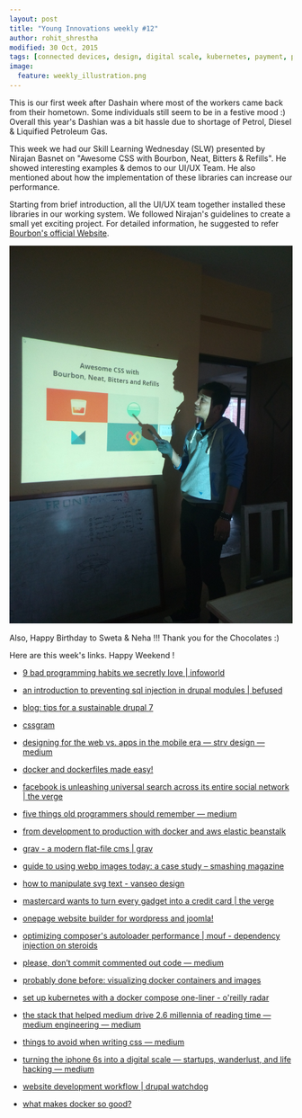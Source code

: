 ```yaml
---
layout: post
title: "Young Innovations weekly #12"
author: rohit_shrestha
modified: 30 Oct, 2015
tags: [connected devices, design, digital scale, kubernetes, payment, posts, ui, users, ux, website, cms, coding, composer, container, css, cssfilters, development, development workflow, devops, docker, drupal, ecs, facebook, gadget payment, html, iphone, iphone 6s, laravel, mastercard, medium, mobileapps, onepager, php, programming, programminghabits, search, security, site builder, sustainable website, svgtexts, webpimage, wordpress]
image:
  feature: weekly_illustration.png
---
```


This is our first week after Dashain where most of the workers came back from their hometown. Some individuals still seem to be in a festive mood :) Overall this year's Dashian was a bit hassle due to shortage of Petrol, Diesel & Liquified Petroleum Gas.

This week we had our Skill Learning Wednesday (SLW) presented by Nirajan Basnet on "Awesome CSS with Bourbon, Neat, Bitters & Refills". He showed interesting examples & demos to our UI/UX Team. He also mentioned about how the implementation of these libraries can increase our performance.

<!--more-->

Starting from brief introduction, all the UI/UX team together installed these libraries in our working system. We followed Nirajan's guidelines to create a small yet exciting project. For detailed information, he suggested to refer [Bourbon's official Website](http://www.bourbon.io).

![SLW photo](/images/weekly12/nirajan-presentation.jpg)

Also, Happy Birthday to Sweta & Neha !!! Thank you for the Chocolates :)

Here are this week's links. Happy Weekend !


* [9 bad programming habits we secretly love | infoworld](http://www.infoworld.com/article/2992566/application-development/9-bad-programming-habits-we-secretly-love.html)

* [an introduction to preventing sql injection in drupal modules | befused](http://befused.com/drupal/sql-injection)

* [blog: tips for a sustainable drupal 7 ](https://openconcept.ca/blog/mike/tips-sustainable-drupal-7-8-website)

* [cssgram](http://una.im/CSSgram/?utm_source=html5weekly)

* [designing for the web vs. apps in the mobile era — strv design — medium](https://medium.com/strv-design/designing-for-web-vs-apps-in-the-mobile-era-a7c2fff654df)

* [docker and dockerfiles made easy!](http://www.sitepoint.com/docker-and-dockerfiles-made-easy/)

* [facebook is unleashing universal search across its entire social network | the verge](http://www.theverge.com/2015/10/22/9587122/new-facebook-search-all-public-posts)

* [five things old programmers should remember — medium](https://medium.com/@garywiz/five-things-old-programmers-need-to-remember-e78caf0b0973)

* [from development to production with docker and aws elastic beanstalk](http://engineering.facile.it/from-development-to-production-with-docker-and-amazon-ecs/)

* [grav - a modern flat-file cms | grav](http://getgrav.org/)

* [guide to using webp images today: a case study – smashing magazine](http://www.smashingmagazine.com/2015/10/webp-images-and-performance/?utm_source=html5weekly)

* [how to manipulate svg text - vanseo design](http://vanseodesign.com/web-design/how-to-manipulate-svg-text/)

* [mastercard wants to turn every gadget into a credit card | the verge](http://www.theverge.com/2015/10/26/9615746/mastercard-enabling-wireless-payment-through-iot-devices)

* [onepage website builder for wordpress and joomla!](http://getonepager.com/)

* [optimizing composer's autoloader performance | mouf - dependency injection on steroids](http://mouf-php.com/optimizing-composer-autoloader-performance)

* [please, don’t commit commented out code — medium](https://medium.com/@kentcdodds/please-don-t-commit-commented-out-code-53d0b5b26d5f)

* [probably done before: visualizing docker containers and images](http://merrigrove.blogspot.co.uk/2015/10/visualizing-docker-containers-and-images.html)

* [set up kubernetes with a docker compose one-liner - o'reilly radar](http://radar.oreilly.com/2015/07/set-up-kubernetes-with-a-docker-compose-one-liner.html)

* [the stack that helped medium drive 2.6 millennia of reading time — medium engineering — medium](https://medium.com/medium-eng/the-stack-that-helped-medium-drive-2-6-millennia-of-reading-time-e56801f7c492)

* [things to avoid when writing css — medium](https://medium.com/@Heydon/things-to-avoid-when-writing-css-1a222c43c28f)

* [turning the iphone 6s into a digital scale — startups, wanderlust, and life hacking — medium](https://medium.com/swlh/turning-the-iphone-6s-into-a-digital-scale-f2197dc2b6e7)

* [website development workflow | drupal watchdog](https://drupalwatchdog.com/volume-5/issue-2/website-development-workflow)

* [what makes docker so good?](http://www.schibsted.pl/2015/10/what-makes-docker-so-good/)